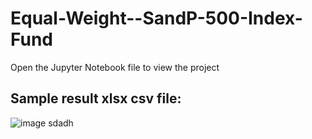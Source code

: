 # Equal-Weight--SandP-500-Index-Fund
Open the Jupyter Notebook file to view the project
## Sample result xlsx csv file:
![image](https://user-images.githubusercontent.com/63557848/152454937-891f8157-365a-4350-b1de-4367c12535a5.png)
sdadh 
